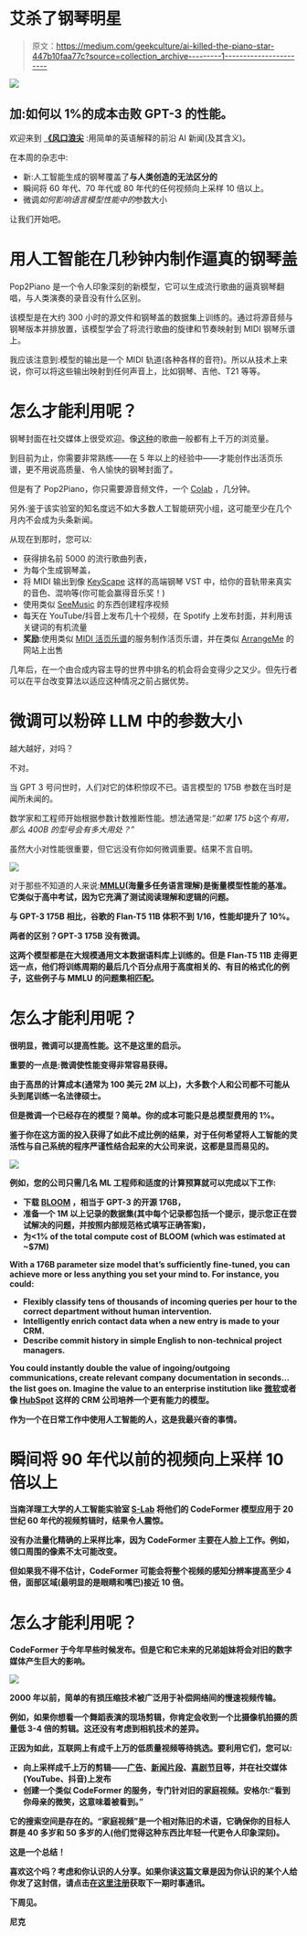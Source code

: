 # 艾杀了钢琴明星

> 原文：<https://medium.com/geekculture/ai-killed-the-piano-star-447b10faa77c?source=collection_archive---------1----------------------->

![](img/06127d958c6ef032b87af61abb94fb64.png)

## 加:如何以 1%的成本击败 GPT-3 的性能。

欢迎来到 [**《风口浪尖**](https://nicksaraev.com/#/portal/signup) :用简单的英语解释的前沿 AI 新闻(及其含义)。

在本周的杂志中:

*   新:人工智能生成的钢琴覆盖了**与人类创造的无法区分的**
*   瞬间将 60 年代、70 年代或 80 年代的任何视频向上采样 10 倍以上。
*   微调*如何影响语言模型性能中的*参数大小

让我们开始吧。

# 用人工智能在几秒钟内制作逼真的钢琴盖

Pop2Piano 是一个令人印象深刻的新模型，它可以生成流行歌曲的逼真钢琴翻唱，与人类演奏的录音没有什么区别。

该模型是在大约 300 小时的源文件和钢琴盖的数据集上训练的。通过将源音频与钢琴版本并排放置，该模型学会了将流行歌曲的旋律和节奏映射到 MIDI 钢琴乐谱上。

我应该注意到:模型的输出是一个 MIDI 轨道(各种各样的音符)。所以从技术上来说，你可以将这些输出映射到任何声音上，比如钢琴、吉他、T21 等等。

# 怎么才能利用呢？

钢琴封面在社交媒体上很受欢迎。像[这种](https://www.youtube.com/watch?v=n1yS7WdYLZ8)的歌曲一般都有上千万的浏览量。

到目前为止，你需要非常熟练——在 5 年以上的经验中——才能创作出活页乐谱，更不用说高质量、令人愉快的钢琴封面了。

但是有了 Pop2Piano，你只需要源音频文件，一个 [Colab](https://colab.research.google.com/drive/1rBAs2TkryDnnQOhcM-mtlrgtL2h3ekml?usp=sharing) ，几分钟。

另外:鉴于该实验室的知名度远不如大多数人工智能研究小组，这可能至少在几个月内不会成为头条新闻。

从现在到那时，您可以:

*   获得排名前 5000 的流行歌曲列表，
*   为每个生成钢琴盖，
*   将 MIDI 输出到像 [KeyScape](https://www.youtube.com/watch?v=jQ0WOuYy7Dc) 这样的高端钢琴 VST 中，给你的音轨带来真实的音色、混响等(你可能会赢得音乐奖！)
*   使用类似 [SeeMusic](https://www.visualmusicdesign.com/) 的东西创建程序视频
*   每天在 YouTube/抖音上发布几十个视频，在 Spotify 上发布封面，并利用该关键词的有机流量
*   **奖励**:使用类似 [MIDI 活页乐谱](http://midisheetmusic.com/)的服务制作活页乐谱，并在类似 [ArrangeMe](https://www.arrangeme.com/) 的网站上出售

几年后，在一个由合成内容主导的世界中排名的机会将会变得少之又少。但先行者可以在平台改变算法以适应这种情况之前占据优势。

# 微调可以粉碎 LLM 中的参数大小

越大越好，对吗？

不对。

当 GPT 3 号问世时，人们对它的体积惊叹不已。语言模型的 175B 参数在当时是闻所未闻的。

数学家和工程师开始根据参数计数推断性能。想法通常是:*“如果 175 b*这个*有用，那么 400B 的型号会有多大用处？”*

虽然大小对性能很重要，但它远没有你如何微调重要。结果不言自明。

![](img/a22281664eb90cbd8919d25a78ad3505.png)

对于那些不知道的人来说:[**MMLU**](https://arxiv.org/abs/2009.03300)**(海量多任务语言理解)是衡量模型性能的基准。它类似于高中考试，因为它充满了测试阅读理解和逻辑的问题。**

**与 GPT-3 175B 相比，**谷歌的 Flan-T5 11B** 体积不到 1/16，性能却提升了 10%。**

**两者的区别？GPT-3 175B 没有微调。**

**这两个模型都是在大规模通用文本数据语料库上训练的。但是 **Flan-T5 11B** 走得更远一点，他们将训练周期的最后几个百分点用于高度相关的、有目的格式化的例子，这些例子与 MMLU 的问题集相匹配。**

# **怎么才能利用呢？**

**很明显，微调可以提高性能。这不是这里的启示。**

**重要的一点是:**微调使性能变得非常容易获得**。**

**由于高昂的计算成本(通常为 100 美元 2M 以上)，大多数个人和公司都不可能从头到尾训练一名法律硕士。**

**但是微调一个已经存在的模型？简单。你的成本可能只是总模型费用的 1%。**

**鉴于你在这方面的投入获得了如此不成比例的结果，对于任何希望将人工智能的灵活性与自己系统的程序严谨性结合起来的大公司来说，这都是显而易见的。**

**![](img/7fdebbc026696ecb2ac2b91db9dc7b91.png)**

**例如，您的公司只需几名 ML 工程师和适度的计算预算就可以完成以下工作:**

*   **下载 [BLOOM](https://huggingface.co/bigscience/bloom) ，相当于 GPT-3 的开源 176B，**
*   **准备一个 1M 以上记录的数据集(其中每个记录都包括一个提示，提示您正在尝试解决的问题，并按照内部规范格式填写正确答案)，**
*   **为<1% of the total compute cost of BLOOM (which was estimated at ~$7M)**

**With a 176B parameter size model that’s sufficiently fine-tuned, you can achieve more or less anything you set your mind to. For instance, you could:**

*   **Flexibly classify tens of thousands of incoming queries per hour to the correct department without human intervention.**
*   **Intelligently enrich contact data when a new entry is made to your CRM.**
*   **Describe commit history in simple English to non-technical project managers.**

**You could instantly double the value of ingoing/outgoing communications, create relevant company documentation in seconds… the list goes on. Imagine the value to an enterprise institution like [微软](https://microsoft.com/)或者像 [HubSpot](https://www.hubspot.com/) 这样的 CRM 公司培养一个更有能力的模型。**

**作为一个在日常工作中使用人工智能的人，这是我最兴奋的事情。**

# **瞬间将 90 年代以前的视频向上采样 10 倍以上**

**当南洋理工大学的人工智能实验室 [S-Lab](https://shangchenzhou.com/projects/CodeFormer/) 将他们的 **CodeFormer** 模型应用于 20 世纪 60 年代的视频剪辑时，结果令人震惊。**

**没有办法量化精确的上采样比率，因为 CodeFormer 主要在人脸上工作。例如，领口周围的像素不太可能改变。**

**但如果我不得不估计，CodeFormer 可能会将整个视频的感知分辨率提高至少 4 倍，面部区域(最明显的是眼睛和嘴巴)接近 10 倍。**

# **怎么才能利用呢？**

**CodeFormer 于今年早些时候发布。但是它和它未来的兄弟姐妹将会对旧的数字媒体产生巨大的影响。**

**![](img/c861802c105599f6aea296b8a5538ccd.png)**

**2000 年以前，简单的有损压缩技术被广泛用于补偿网络间的慢速视频传输。**

**例如，如果你想看一个舞蹈表演的现场剪辑，你肯定会收到一个比摄像机拍摄的质量低 3-4 倍的剪辑。这还没有考虑到相机技术的差异。**

**正因为如此，互联网上有成千上万的低质量视频等待挑选。要利用它们，您可以:**

*   **向上采样成千上万的剪辑——[广告](https://www.youtube.com/watch?v=6L8LjQRk9w4)、[新闻片段](https://www.youtube.com/watch?v=ARQXL8ZyzpY)、[喜剧节目](https://www.youtube.com/watch?v=KBv_MPe0zts)等，并在社交媒体(YouTube、抖音)上发布**
*   **创建一个类似 CodeFormer 的服务，专门针对旧的家庭视频。安格尔:“看到你母亲的微笑，这意味着被看到。”**

**它的搜索空间是存在的。“家庭视频”是一个相对陈旧的术语，它确保你的目标人群是 40 多岁和 50 多岁的人(他们觉得这种东西比年轻一代更令人印象深刻)。**

**这是一个总结！**

**喜欢这个吗？考虑和你认识的人分享。如果你读这篇文章是因为你认识的某个人给你发了这封信，请点击[在这里注册](https://nicksaraev.com/#/portal/signup)获取下一期时事通讯。**

**下周见。**

**尼克**